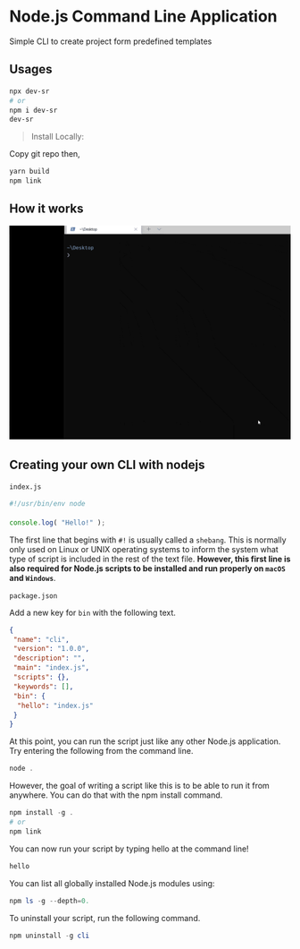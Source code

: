 # Node.js Command Line Application

Simple CLI to create project form predefined templates

## Usages

```bash
npx dev-sr
# or
npm i dev-sr
dev-sr
```

> Install Locally:

Copy git repo then,

```sh
yarn build
npm link
```

## How it works


![gif](./cli.gif)

## Creating your own CLI with nodejs

 `index.js`

```javascript
#!/usr/bin/env node

console.log( "Hello!" );
```

The first line that begins with `#!` is usually called a `shebang`. This is normally only used on Linux or UNIX operating systems to inform the system what type of script is included in the rest of the text file. **However, this first line is also required for Node.js scripts to be installed and run properly on `macOS` and `Windows`**.

`package.json`

Add a new key for `bin` with the following text.

```json
{
 "name": "cli",
 "version": "1.0.0",
 "description": "",
 "main": "index.js",
 "scripts": {},
 "keywords": [],
 "bin": {
  "hello": "index.js"
 }
}

```

At this point, you can run the script just like any other Node.js application. Try entering the following from the command line.

```powershell
node .
```

However, the goal of writing a script like this is to be able to run it from anywhere. You can do that with the npm install command.

```powershell
npm install -g .
# or
npm link
```

You can now run your script by typing hello at the command line!

```powershell
hello
```

You can list all globally installed Node.js modules using:

```powershell
npm ls -g --depth=0.
```

To uninstall your script, run the following command.

```powershell
npm uninstall -g cli
```
